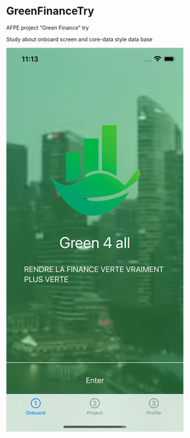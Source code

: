 # GreenFinanceTry
AFPE project "Green Finance" try

Study about onboard screen and core-data style data base 

![Alt Text](/images/simulator1.png)
